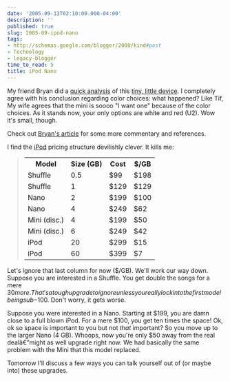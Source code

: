 ```yaml
---
date: '2005-09-13T02:10:00.000-04:00'
description: ''
published: true
slug: 2005-09-ipod-nano
tags:
- http://schemas.google.com/blogger/2008/kind#post
- Technology
- legacy-blogger
time_to_read: 5
title: iPod Nano
---
```


My friend Bryan did a <a href="http://guybehindtheguy.blogspot.com/2005/09/is-that-ipod-nano-in-your-pocket-or.html" title="Is that an iPod Nano in your pocket--or are you just freakishly unendowed?">quick analysis</a> of this <a href="http://www.apple.com/ipodnano/" title="Apple -- iPod nano">tiny, little device</a>. I completely agree with his conclusion regarding color choices: what happened? Like Tif, My wife agrees that the mini is soooo "I want one" because of the color choices. As it stands now, your only options are white and red (U2). Wow it's small, though.

Check out <a href="http://guybehindtheguy.blogspot.com/2005/09/is-that-ipod-nano-in-your-pocket-or.html" title="Is that an iPod Nano in your pocket--or are you just freakishly unendowed?">Bryan's article</a> for some more commentary and references.

I find the <a href="http://www.apple.com/ipod/" title="Apple - iPod">iPod</a> pricing structure devilishly clever. It kills me:



<blockquote><table><tr>

<th>Model</th><th>Size (GB) </th><th>Cost</th><th>$/GB</th></tr>

<tr><td>Shuffle</td><td>0.5</td><td>$99</td><td>$198</td></tr>

<tr><td>Shuffle</td><td>1</td><td>$129</td><td>$129</td></tr>

<tr><td>Nano</td><td>2</td><td>$199</td><td>$100</td></tr>

<tr><td>Nano</td><td>4</td><td>$249</td><td>$62</td></tr>

<tr><td>Mini (disc.)</td><td>4</td><td>$199</td><td>$50</td></tr>

<tr><td>Mini (disc.)</td><td>6</td><td>$249</td><td>$42</td></tr>

<tr><td>iPod</td><td>20</td><td>$299</td><td>$15</td></tr>

<tr><td>iPod</td><td>60</td><td>$399</td><td>$7</td></tr></table>

</blockquote>



Let's ignore that last column for now ($/GB). We'll work our way down. Suppose you are interested in a Shuffle. You get double the songs for a mere $30 more. That's a tough upgrade to ignore unless you really lock into the first model being sub-$100. Don't worry, it gets worse.

Suppose you were interested in a Nano. Starting at $199, you are damn close to a full blown iPod. For a mere $100, you get ten times the space! Ok, ok so space is important to you but not *that* important? So you move up to the larger Nano (4 GB). Whoops, now you're only $50 away from the real dealâ€”might as well upgrade right now. We had basically the same problem with the Mini that this model replaced.

Tomorrow I'll discuss a few ways you can talk yourself out of (or maybe into) these upgrades.